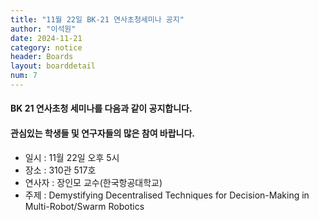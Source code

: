 ```yaml
---
title: "11월 22일 BK-21 연사초청세미나 공지"
author: "이석원"
date: 2024-11-21
category: notice
header: Boards
layout: boarddetail
num: 7
---
```

#### BK 21 연사초청 세미나를 다음과 같이 공지합니다.
#### 관심있는 학생들 및 연구자들의 많은 참여 바랍니다.

* 일시 : 11월 22일 오후 5시
* 장소 : 310관 517호
* 연사자 : 장인모 교수(한국항공대학교)
* 주제 : Demystifying Decentralised Techniques for Decision-Making in Multi-Robot/Swarm Robotics